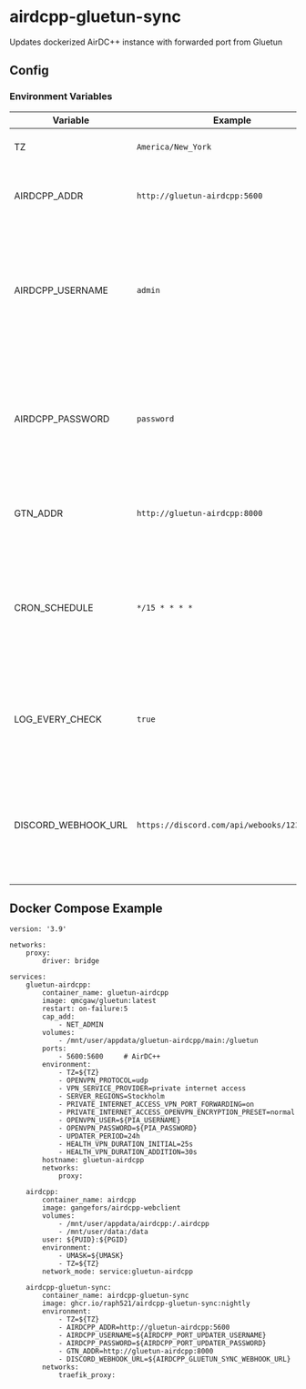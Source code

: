 # airdcpp-gluetun-sync
Updates dockerized AirDC++ instance with forwarded port from Gluetun

## Config

### Environment Variables

| Variable            | Example                                     | Default                      | Description                                                                                                       |
|---------------------|---------------------------------------------|------------------------------|-------------------------------------------------------------------------------------------------------------------|
| TZ                  | `America/New_York`                          | `America/New_York`           | Timezone for use in logging                                                                                       |
| AIRDCPP_ADDR        | `http://gluetun-airdcpp:5600`               | `http://localhost:5600`      | HTTP URL for the AirDC++ web interface                                                                            |
| AIRDCPP_USERNAME    | `admin`                                     | `admin`                      | Username of user in AirDC++ for updating settings (must have Settings (View) and Settings (Edit) permissions)     |
| AIRDCPP_PASSWORD    | `password`                                  | `password`                   | Password of user in AirDC++ for updating settings (must have Settings (View) and Settings (Edit) permissions)     |
| GTN_ADDR            | `http://gluetun-airdcpp:8000`               | `http://localhost:8000`      | HTTP URL for the Gluetun control server                                                                           |
| CRON_SCHEDULE       | `*/15 * * * *`                              | `*/30 * * * *`               | Cron schedule dictating how often Gluetun and AirDC++ settings are checked (default is every 30 minutes)          |
| LOG_EVERY_CHECK     | `true`                                      | `false`                      | Determines if every check between Gluetun and AirDC++ should be logged                                            |
| DISCORD_WEBHOOK_URL | `https://discord.com/api/webooks/1234/abcd` |                              | HTTP URL for a Discord Webhook, to be called on a settings update or failure (default is no Discord notification) |

## Docker Compose Example

```
version: '3.9'

networks:
    proxy:
        driver: bridge

services:
    gluetun-airdcpp:
        container_name: gluetun-airdcpp
        image: qmcgaw/gluetun:latest
        restart: on-failure:5
        cap_add:
            - NET_ADMIN
        volumes:
            - /mnt/user/appdata/gluetun-airdcpp/main:/gluetun
        ports:
            - 5600:5600     # AirDC++
        environment:
            - TZ=${TZ}
            - OPENVPN_PROTOCOL=udp
            - VPN_SERVICE_PROVIDER=private internet access
            - SERVER_REGIONS=Stockholm
            - PRIVATE_INTERNET_ACCESS_VPN_PORT_FORWARDING=on
            - PRIVATE_INTERNET_ACCESS_OPENVPN_ENCRYPTION_PRESET=normal
            - OPENVPN_USER=${PIA_USERNAME}
            - OPENVPN_PASSWORD=${PIA_PASSWORD}
            - UPDATER_PERIOD=24h
            - HEALTH_VPN_DURATION_INITIAL=25s
            - HEALTH_VPN_DURATION_ADDITION=30s
        hostname: gluetun-airdcpp
        networks:
            proxy:

    airdcpp:
        container_name: airdcpp
        image: gangefors/airdcpp-webclient
        volumes:
            - /mnt/user/appdata/airdcpp:/.airdcpp
            - /mnt/user/data:/data
        user: ${PUID}:${PGID}
        environment:
            - UMASK=${UMASK}
            - TZ=${TZ}
        network_mode: service:gluetun-airdcpp

    airdcpp-gluetun-sync:
        container_name: airdcpp-gluetun-sync
        image: ghcr.io/raph521/airdcpp-gluetun-sync:nightly
        environment:
            - TZ=${TZ}
            - AIRDCPP_ADDR=http://gluetun-airdcpp:5600
            - AIRDCPP_USERNAME=${AIRDCPP_PORT_UPDATER_USERNAME}
            - AIRDCPP_PASSWORD=${AIRDCPP_PORT_UPDATER_PASSWORD}
            - GTN_ADDR=http://gluetun-airdcpp:8000
            - DISCORD_WEBHOOK_URL=${AIRDCPP_GLUETUN_SYNC_WEBHOOK_URL}
        networks:
            traefik_proxy:
```
